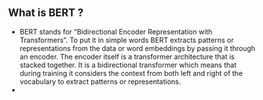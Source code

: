 ## What is BERT ?
- BERT stands for “Bidirectional Encoder Representation with Transformers”. To put it in simple words BERT extracts patterns or representations from the data or word embeddings by passing it through an encoder. The encoder itself is a transformer architecture that is stacked together. It is a bidirectional transformer which means that during training it considers the context from both left and right of the vocabulary to extract patterns or representations.
- 

